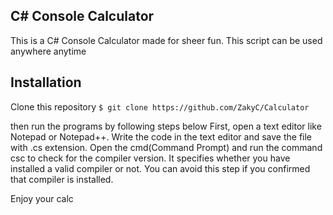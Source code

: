 ## C# Console Calculator

This is a C# Console Calculator made for sheer fun.
This script can be used anywhere anytime

## Installation

Clone this repository
```$ git clone https://github.com/ZakyC/Calculator```

then run the programs by following steps below
First, open a text editor like Notepad or Notepad++.
Write the code in the text editor and save the file with .cs extension.
Open the cmd(Command Prompt) and run the command csc to check for the compiler version. It specifies whether you have installed a valid compiler or not. You can avoid this step if you confirmed that compiler is installed.

Enjoy your calc

